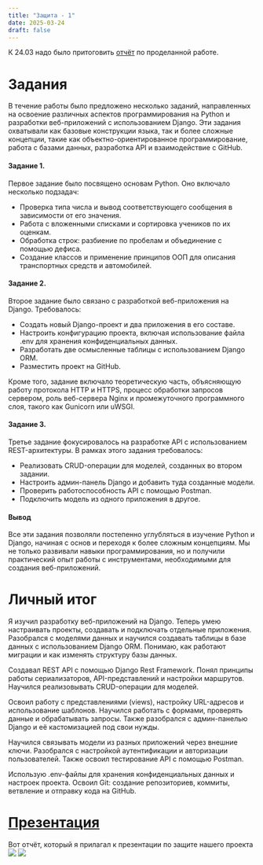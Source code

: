 ```yaml
---
title: "Защита - 1"
date: 2025-03-24
draft: false
---
```

К 24.03 надо было притоговить [отчёт](https://docs.google.com/document/d/1-stpPMjGeDCqiMeZk6d5EXf_JDPa9qB-d8wY10zyh5s/edit?tab=t.x19mncoe3ufu) по проделанной работе.

# Задания
В течение работы было предложено несколько заданий, направленных на освоение различных аспектов программирования на Python и разработки веб-приложений с использованием Django. Эти задания охватывали как базовые конструкции языка, так и более сложные концепции, такие как объектно-ориентированное программирование, работа с базами данных, разработка API и взаимодействие с GitHub.

#### Задание 1.
Первое задание было посвящено основам Python. Оно включало несколько подзадач:

- Проверка типа числа и вывод соответствующего сообщения в зависимости от его значения.
- Работа с вложенными списками и сортировка учеников по их оценкам.
- Обработка строк: разбиение по пробелам и объединение с помощью дефиса.
- Создание классов и применение принципов ООП для описания транспортных средств и автомобилей.

#### Задание 2.
Второе задание было связано с разработкой веб-приложения на Django. Требовалось:

- Создать новый Django-проект и два приложения в его составе.
- Настроить конфигурацию проекта, включая использование файла .env для хранения конфиденциальных данных.
- Разработать две осмысленные таблицы с использованием Django ORM.
- Разместить проект на GitHub.

Кроме того, задание включало теоретическую часть, объясняющую работу протокола HTTP и HTTPS, процесс обработки запросов сервером, роль веб-сервера Nginx и промежуточного программного слоя, такого как Gunicorn или uWSGI.

#### Задание 3.
Третье задание фокусировалось на разработке API с использованием REST-архитектуры. В рамках этого задания требовалось:

- Реализовать CRUD-операции для моделей, созданных во втором задании.
- Настроить админ-панель Django и добавить туда созданные модели.
- Проверить работоспособность API с помощью Postman.
- Подключить модель из одного приложения в другое.

#### Вывод
Все эти задания позволяли постепенно углубляться в изучение Python и Django, начиная с основ и переходя к более сложным концепциям. Мы не только развивали навыки программирования, но и получили практический опыт работы с инструментами, необходимыми для создания веб-приложений.

# Личный итог
Я изучил разработку веб-приложений на Django. Теперь умею настраивать проекты, создавать и подключать отдельные приложения. Разобрался с моделями данных и научился создавать таблицы в базе данных с использованием Django ORM. Понимаю, как работают миграции и как изменять структуру базы данных.

Создавал REST API с помощью Django Rest Framework. Понял принципы работы сериализаторов, API-представлений и настройки маршрутов. Научился реализовывать CRUD-операции для моделей.

Освоил работу с представлениями (views), настройку URL-адресов и использование шаблонов. Научился работать с формами, проверять данные и обрабатывать запросы. Также разобрался с админ-панелью Django и её кастомизацией под свои нужды.

Научился связывать модели из разных приложений через внешние ключи. Разобрался с настройкой аутентификации и авторизации пользователей. Также освоил тестирование API с помощью Postman.

Использую .env-файлы для хранения конфиденциальных данных и настроек проекта. Освоил Git: создание репозиториев, коммиты, ветвление и отправку кода на GitHub.
# [Презентация](https://docs.google.com/presentation/d/12UQsJIi9luS52wDA8cmh5X0kOymx2mAf6LU0-5IgfJ4/edit?slide=id.g33e9238e5b3_1_6#slide=id.g33e9238e5b3_1_6)
Вот отчёт, который я прилагал к презентации по защите нашего проекта
![](/images/presentation1.png)
![](/images/presentation2.png)